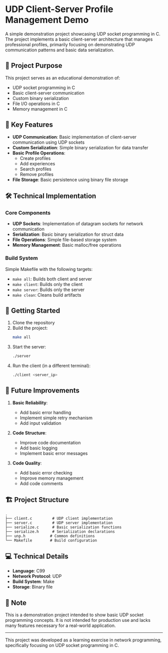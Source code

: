 # UDP Client-Server Profile Management Demo

A simple demonstration project showcasing UDP socket programming in C. The project implements a basic client-server architecture that manages professional profiles, primarily focusing on demonstrating UDP communication patterns and basic data serialization.

## 🎯 Project Purpose

This project serves as an educational demonstration of:
- UDP socket programming in C
- Basic client-server communication
- Custom binary serialization
- File I/O operations in C
- Memory management in C

## 🌟 Key Features

- **UDP Communication**: Basic implementation of client-server communication using UDP sockets
- **Custom Serialization**: Simple binary serialization for data transfer
- **Basic Profile Operations**:
  - Create profiles
  - Add experiences
  - Search profiles
  - Remove profiles
- **File Storage**: Basic persistence using binary file storage

## 🛠️ Technical Implementation

### Core Components

- **UDP Sockets**: Implementation of datagram sockets for network communication
- **Serialization**: Basic binary serialization for struct data
- **File Operations**: Simple file-based storage system
- **Memory Management**: Basic malloc/free operations

### Build System

Simple Makefile with the following targets:
- `make all`: Builds both client and server
- `make client`: Builds only the client
- `make server`: Builds only the server
- `make clean`: Cleans build artifacts

## 🚀 Getting Started

1. Clone the repository
2. Build the project:
   ```bash
   make all
   ```
3. Start the server:
   ```bash
   ./server
   ```
4. Run the client (in a different terminal):
   ```bash
   ./client <server_ip>
   ```

## 🔄 Future Improvements

1. **Basic Reliability**:
   - Add basic error handling
   - Implement simple retry mechanism
   - Add input validation

2. **Code Structure**:
   - Improve code documentation
   - Add basic logging
   - Implement basic error messages

3. **Code Quality**:
   - Add basic error checking
   - Improve memory management
   - Add code comments

## 🏗️ Project Structure

```
.
├── client.c         # UDP client implementation
├── server.c         # UDP server implementation
├── serialize.c      # Basic serialization functions
├── serialize.h      # Serialization declarations
├── unp.h           # Common definitions
└── Makefile        # Build configuration
```

## 💻 Technical Details

- **Language**: C99
- **Network Protocol**: UDP
- **Build System**: Make
- **Storage**: Binary file

## 📝 Note

This is a demonstration project intended to show basic UDP socket programming concepts. It is not intended for production use and lacks many features necessary for a real-world application.

---

This project was developed as a learning exercise in network programming, specifically focusing on UDP socket programming in C.